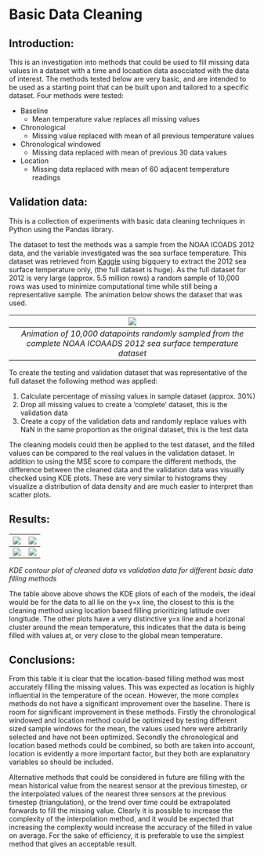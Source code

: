 # Basic Data Cleaning 

## Introduction:
This is an investigation into methods that could be used to fill missing data values in a dataset with a time and locaation data asocciated with the data of interest. The methods tested below are very basic, and are intended to be used as a starting point that can be built upon and tailored to a specific dataset. Four methods were tested: 
 - Baseline
   - Mean temperature value replaces all missing values
 - Chronological
   - Missing value replaced with mean of all previous temperature values
 - Chronological windowed
   - Missing data replaced with mean of previous 30 data values
 - Location 
   - Missing data replaced with mean of 60 adjacent temperature readings 


## Validation data:
This is a collection of experiments with basic data cleaning techniques in Python using the Pandas library. 

The dataset to test the methods was a sample from the NOAA ICOADS 2012 data, and the variable investigated was the sea surface temperature. This dataset was retrieved from [Kaggle](https://www.kaggle.com/datasets/noaa/noaa-icoads) using bigquery to extract the 2012 sea surface temperature only, (the full dataset is huge). As the full dataset for 2012 is very large (approx. 5.5 million rows) a random sample of 10,000 rows was used to minimize computational time while still being a representative sample. The animation below shows the dataset that was used. 

| ![](https://github.com/la-robson/mini_projects/blob/main/basic_data_cleaning/images/sample_data_animation.gif) | 
|:--:| 
| *Animation of 10,000 datapoints randomly sampled from the complete NOAA ICOAADS 2012 sea surface temperature dataset* |
 
To create the testing and validation dataset that was representative of the full dataset the following method was applied:
1. Calculate percentage of missing values in sample dataset (approx. 30%)
2. Drop all missing values to create a ‘complete’ dataset, this is the validation data
3. Create a copy of the validation data and randomly replace values with NaN in the same proportion as the original dataset, this is the test data

The cleaning models could then be applied to the test dataset, and the filled values can be compared to the real values in the validation dataset. In addition to using the MSE score to compare the different methods, the difference between the cleaned data and the validation data was visually checked using KDE plots. These are very similar to histograms they visualize a distribution of data density and are much easier to interpret than scatter plots. 


## Results:
| ![](https://github.com/la-robson/mini_projects/blob/main/basic_data_cleaning/data/clean_comparison_plots/mean_fill.png) | ![](https://github.com/la-robson/mini_projects/blob/main/basic_data_cleaning/data/clean_comparison_plots/chron_mean_fill.png)|
|:--:|:--:| 
| ![](https://github.com/la-robson/mini_projects/blob/main/basic_data_cleaning/data/clean_comparison_plots/chron_mean_window_fill.png) | ![](https://github.com/la-robson/mini_projects/blob/main/basic_data_cleaning/data/clean_comparison_plots/loc_mean_fill.png)|

*KDE contour plot of cleaned data vs validation data for different basic data filling methods*

The table above above shows the KDE plots of each of the models, the ideal would be for the data to all lie on the y=x line, the closest to this is the cleaning method using location based filling prioritizing latitude over longitude. The other plots have a very distinctive y=x line and a horizonal cluster around the mean temperature, this indicates that the data is being filled with values at, or very close to the global mean temperature.


## Conclusions:
From this table it is clear that the location-based filling method was most accurately filling the missing values. This was expected as location is highly influential in the temperature of the ocean. However, the more complex methods do not have a significant improvement over the baseline. There is room for significant improvement in these methods. Firstly the chronological windowed and location method could be optimized by testing different sized sample windows for the mean, the values used here were arbitrarily selected and have not been optimized. Secondly the chronological and location based methods could be combined, so both are taken into account, location is evidently a more important factor, but they both are explanatory variables so should be included. 

Alternative methods that could be considered in future are filling with the mean historical value from the nearest sensor at the previous timestep, or the interpolated values of the nearest three sensors at the previous timestep (triangulation), or the trend over time could be extrapolated forwards to fill the missing value. Clearly it is possible to increase the complexity of the interpolation method, and it would be expected that increasing the complexity would increase the accuracy of the filled in value on average. For the sake of efficiency, it is preferable to use the simplest method that gives an acceptable result. 

